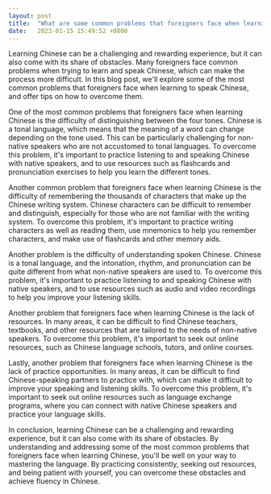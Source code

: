 ```yaml
---
layout: post
title:  "What are some common problems that foreigners face when learning Chinese?"
date:   2023-01-15 15:49:52 +0800
---
```



Learning Chinese can be a challenging and rewarding experience, but it can also come with its share of obstacles. Many foreigners face common problems when trying to learn and speak Chinese, which can make the process more difficult. In this blog post, we'll explore some of the most common problems that foreigners face when learning to speak Chinese, and offer tips on how to overcome them.



One of the most common problems that foreigners face when learning Chinese is the difficulty of distinguishing between the four tones. Chinese is a tonal language, which means that the meaning of a word can change depending on the tone used. This can be particularly challenging for non-native speakers who are not accustomed to tonal languages. To overcome this problem, it's important to practice listening to and speaking Chinese with native speakers, and to use resources such as flashcards and pronunciation exercises to help you learn the different tones.



Another common problem that foreigners face when learning Chinese is the difficulty of remembering the thousands of characters that make up the Chinese writing system. Chinese characters can be difficult to remember and distinguish, especially for those who are not familiar with the writing system. To overcome this problem, it's important to practice writing characters as well as reading them, use mnemonics to help you remember characters, and make use of flashcards and other memory aids.



Another problem is the difficulty of understanding spoken Chinese. Chinese is a tonal language, and the intonation, rhythm, and pronunciation can be quite different from what non-native speakers are used to. To overcome this problem, it's important to practice listening to and speaking Chinese with native speakers, and to use resources such as audio and video recordings to help you improve your listening skills.



Another problem that foreigners face when learning Chinese is the lack of resources. In many areas, it can be difficult to find Chinese teachers, textbooks, and other resources that are tailored to the needs of non-native speakers. To overcome this problem, it's important to seek out online resources, such as Chinese language schools, tutors, and online courses.



Lastly, another problem that foreigners face when learning Chinese is the lack of practice opportunities. In many areas, it can be difficult to find Chinese-speaking partners to practice with, which can make it difficult to improve your speaking and listening skills. To overcome this problem, it's important to seek out online resources such as language exchange programs, where you can connect with native Chinese speakers and practice your language skills.



In conclusion, learning Chinese can be a challenging and rewarding experience, but it can also come with its share of obstacles. By understanding and addressing some of the most common problems that foreigners face when learning Chinese, you'll be well on your way to mastering the language. By practicing consistently, seeking out resources, and being patient with yourself, you can overcome these obstacles and achieve fluency in Chinese.